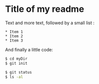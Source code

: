 # Title of my readme

Text and more text, followed by a small list :

    * Item 1
    * Item 2
    * Item 3

  And finally a little code:

```sh
$ cd myDir
$ git init

$ git status
$ ls -al
```
